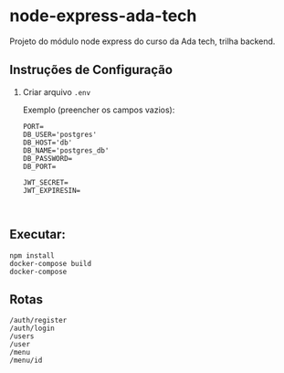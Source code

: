 # node-express-ada-tech

Projeto do módulo node express do curso da Ada tech, trilha backend.

## Instruções de Configuração

1. Criar arquivo `.env`

   Exemplo (preencher os campos vazios):

   ```plaintext
   PORT=
   DB_USER='postgres'
   DB_HOST='db'
   DB_NAME='postgres_db'
   DB_PASSWORD=
   DB_PORT=

   JWT_SECRET=
   JWT_EXPIRESIN=

    
## Executar:
    npm install
    docker-compose build
    docker-compose 
    

## Rotas
    /auth/register
    /auth/login
    /users
    /user
    /menu
    /menu/id

